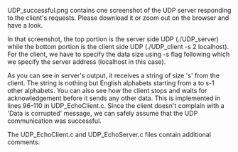 UDP_successful.png contains one screenshot of the UDP server responding to
the client's requests. Please download it or zoom out on the 
browser and have a look.

In that screenshot, the top portion is the server side UDP (./UDP_server) while the bottom portion is the client side UDP (./UDP_client -s 2 localhost). For the client, we have to specify the data size using -s flag following which we specify the server address (localhost in this case). 

As you can see in server's output, it receives a string of size 's' from the client. The string is nothing but English alphabets starting from a to s-1 other alphabets. You can also see how the client stops and waits for acknowledgement before it sends any other data. This is implemented in lines 96-110 in UDP_EchoClient.c. Since the client doesn't complain with a 'Data is corrupted' message, we can safely assume that the UDP communication was successful.

The UDP_EchoClient.c and UDP_EchoServer.c files contain additional comments. 
